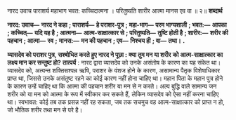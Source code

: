  

नारद उवाच पाराशर्य महाभाग भवत: कच्चिदात्मना । परितुष्यति शारीर आत्मा मानस एव वा ॥ २॥ **शब्दार्थ** 

**नारद: उवाच—** **नारद ने कहा** **; पाराशर्य—** **हे पराशर-पुत्र** **; महा-भाग—** **परम भाग्यशाली** **; भवत:—** **आपका** **; कच्चित्—** **यदि यह है** **; आत्मना—** **आत्म-साक्षात्कार से** **; परितुष्यति—** **तुष्टि होती है** **; शारीर:—** **शरीर की पहचान** **; आत्मा—** **स्व** **;** **मानस:—** **मन की पहचान** **; एव—** **निश्चय ही** **; वा—** **तथा।** **.** 

**व्यासदेव को पराशर पुत्र, सश्बोधित करते हुए नारद ने पूछा : क्या तुम मन या शरीर** **को आत्म-साक्षात्कार का लक्ष्य मान कर सन्तुष्ट हो?** **तात्पर्य** : नारद द्वारा व्यासदेव को उनके असंतोष के कारण का यह संकेत था। व्यासदेव को, अत्यन्त शक्तिसश्पन्न ऋषि, पराशर के वंशज होने के कारण, असामान्य पैतृक विशेषाधिकार प्राप्त था, जिससे उनके असंतुष्ट रहने का कोई कारण नहीं होना चाहिए था। महान पिता के महान पुत्र होने के कारण उन्हें चाहिए था कि आत्मा की पहचान शरीर या मन से न करते। अल्प बुद्धि वाले सामान्य जन शरीर को या मन को आत्मा के रूप में स्वीकार कर सकते हैं, लेकिन व्यासदेव को ऐसा नहीं करना चाहिए था। स्वभावत: कोई तब तक प्रसन्न नहीं रह सकता, जब तक सचमुच वह आत्म-साक्षात्कार को प्राप्त न हो, जो भौतिक शरीर तथा मन से परे है। 